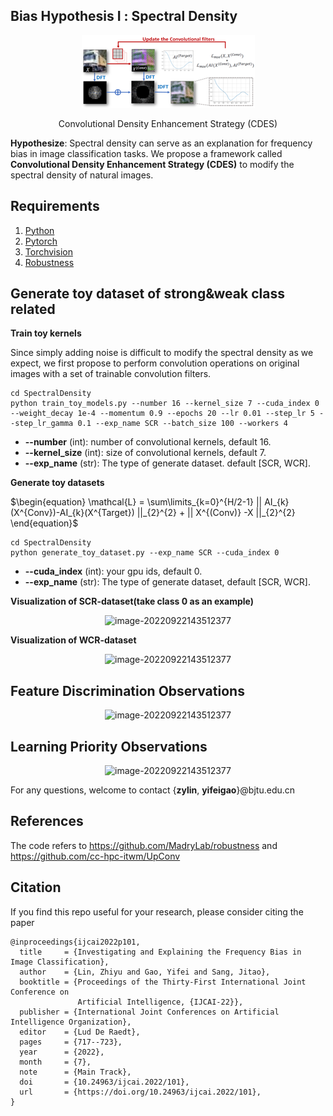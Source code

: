 ## Bias Hypothesis Ι : Spectral Density

<div align="center">
    <img src="Image/CDES.png" alt="image-20220922143512377" style="zoom:100%;" />
    <p> Convolutional Density Enhancement Strategy (CDES) </p>
</div>

**Hypothesize**: Spectral density can serve as an explanation for frequency bias in image classification tasks. We propose a framework called **Convolutional Density Enhancement Strategy (CDES)** to modify the spectral density of natural images.

## Requirements

1. [Python](https://www.python.org/)
2. [Pytorch](https://pytorch.org/)
3. [Torchvision](https://pytorch.org/vision/stable/index.html)
4. [Robustness](https://github.com/MadryLab/robustness)

## Generate toy dataset of strong&weak class related

**Train toy kernels**

Since simply adding noise is difficult to modify the spectral density as we expect, we first propose to perform convolution operations on original images with a set of trainable convolution filters.

```
cd SpectralDensity
python train_toy_models.py --number 16 --kernel_size 7 --cuda_index 0 --weight_decay 1e-4 --momentum 0.9 --epochs 20 --lr 0.01 --step_lr 5 --step_lr_gamma 0.1 --exp_name SCR --batch_size 100 --workers 4
```
* **--number** (int): number of convolutional kernels, default 16.
* **--kernel_size** (int): size of convolutional kernels, default 7.
* **--exp_name** (str): The type of generate dataset. default [SCR, WCR].

**Generate toy datasets**

$\begin{equation}
    \mathcal{L} = \sum\limits_{k=0}^{H/2-1} || AI_{k}(X^{Conv})-AI_{k}(X^{Target}) ||_{2}^{2} + || X^{(Conv)} -X ||_{2}^{2}
\end{equation}$

```
cd SpectralDensity
python generate_toy_dataset.py --exp_name SCR --cuda_index 0
```
* **--cuda_index** (int): your gpu ids, default 0.
* **--exp_name** (str): The type of generate dataset, default [SCR, WCR].

**Visualization of SCR-dataset(take class 0 as an example)**
<div align="center">
    <img src="/data/yifei/Research/IJCAI-Section4.1/Image/SCR/0.png" alt="image-20220922143512377" style="zoom:100%;" />
</div>

**Visualization of WCR-dataset**
<div align="center">
    <img src="/data/yifei/Research/IJCAI-Section4.1/Image/WCR/all.png" alt="image-20220922143512377" style="zoom:100%;" />
</div>


## Feature Discrimination Observations

<div align="center">
    <img src="/data/yifei/Research/IJCAI-Section4.1/Image/Result.png" alt="image-20220922143512377" style="zoom:100%;" />
</div>

## Learning Priority Observations

<div align="center">
    <img src="/data/yifei/Research/IJCAI-Section4.1/Image/Result2.png" alt="image-20220922143512377" style="zoom:100%;" />
</div>


For any questions, welcome to contact {**zylin**, **yifeigao**}@bjtu.edu.cn

## References

The code refers to https://github.com/MadryLab/robustness and https://github.com/cc-hpc-itwm/UpConv

## Citation

If you find this repo useful for your research, please consider citing the paper
```
@inproceedings{ijcai2022p101,
  title     = {Investigating and Explaining the Frequency Bias in Image Classification},
  author    = {Lin, Zhiyu and Gao, Yifei and Sang, Jitao},
  booktitle = {Proceedings of the Thirty-First International Joint Conference on
               Artificial Intelligence, {IJCAI-22}},
  publisher = {International Joint Conferences on Artificial Intelligence Organization},
  editor    = {Lud De Raedt},
  pages     = {717--723},
  year      = {2022},
  month     = {7},
  note      = {Main Track},
  doi       = {10.24963/ijcai.2022/101},
  url       = {https://doi.org/10.24963/ijcai.2022/101},
}
```
